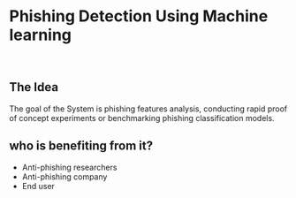 # Phishing Detection Using Machine learning
 <br /> 
 
## The Idea 
The goal of the System is phishing features analysis, 
conducting rapid proof of concept experiments or 
benchmarking phishing classification models.
 <br />
## who is benefiting from it?
- Anti-phishing researchers
- Anti-phishing company
- End user
